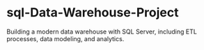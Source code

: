 # sql-Data-Warehouse-Project
Building a modern data warehouse with SQL Server, including ETL processes, data modeling, and analytics.
